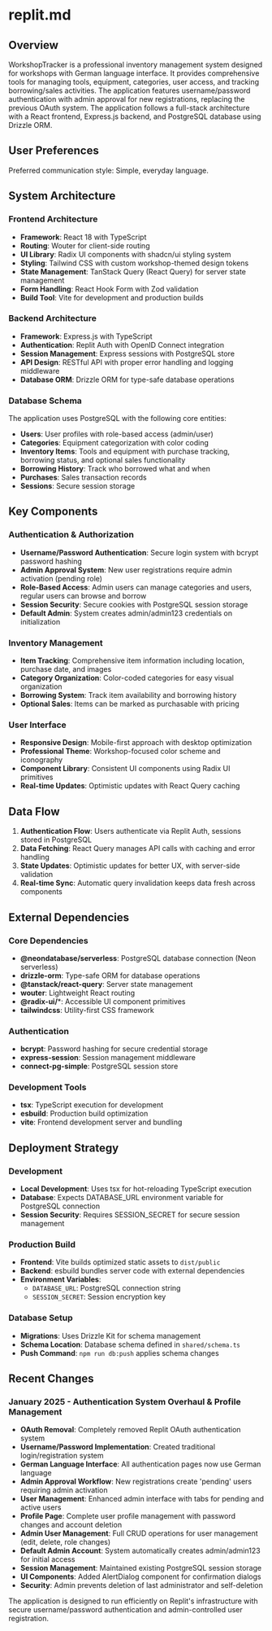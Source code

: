 # replit.md

## Overview

WorkshopTracker is a professional inventory management system designed for workshops with German language interface. It provides comprehensive tools for managing tools, equipment, categories, user access, and tracking borrowing/sales activities. The application features username/password authentication with admin approval for new registrations, replacing the previous OAuth system. The application follows a full-stack architecture with a React frontend, Express.js backend, and PostgreSQL database using Drizzle ORM.

## User Preferences

Preferred communication style: Simple, everyday language.

## System Architecture

### Frontend Architecture
- **Framework**: React 18 with TypeScript
- **Routing**: Wouter for client-side routing
- **UI Library**: Radix UI components with shadcn/ui styling system
- **Styling**: Tailwind CSS with custom workshop-themed design tokens
- **State Management**: TanStack Query (React Query) for server state management
- **Form Handling**: React Hook Form with Zod validation
- **Build Tool**: Vite for development and production builds

### Backend Architecture
- **Framework**: Express.js with TypeScript
- **Authentication**: Replit Auth with OpenID Connect integration
- **Session Management**: Express sessions with PostgreSQL store
- **API Design**: RESTful API with proper error handling and logging middleware
- **Database ORM**: Drizzle ORM for type-safe database operations

### Database Schema
The application uses PostgreSQL with the following core entities:
- **Users**: User profiles with role-based access (admin/user)
- **Categories**: Equipment categorization with color coding
- **Inventory Items**: Tools and equipment with purchase tracking, borrowing status, and optional sales functionality
- **Borrowing History**: Track who borrowed what and when
- **Purchases**: Sales transaction records
- **Sessions**: Secure session storage

## Key Components

### Authentication & Authorization
- **Username/Password Authentication**: Secure login system with bcrypt password hashing
- **Admin Approval System**: New user registrations require admin activation (pending role)
- **Role-Based Access**: Admin users can manage categories and users, regular users can browse and borrow
- **Session Security**: Secure cookies with PostgreSQL session storage
- **Default Admin**: System creates admin/admin123 credentials on initialization

### Inventory Management
- **Item Tracking**: Comprehensive item information including location, purchase date, and images
- **Category Organization**: Color-coded categories for easy visual organization
- **Borrowing System**: Track item availability and borrowing history
- **Optional Sales**: Items can be marked as purchasable with pricing

### User Interface
- **Responsive Design**: Mobile-first approach with desktop optimization
- **Professional Theme**: Workshop-focused color scheme and iconography
- **Component Library**: Consistent UI components using Radix UI primitives
- **Real-time Updates**: Optimistic updates with React Query caching

## Data Flow

1. **Authentication Flow**: Users authenticate via Replit Auth, sessions stored in PostgreSQL
2. **Data Fetching**: React Query manages API calls with caching and error handling
3. **State Updates**: Optimistic updates for better UX, with server-side validation
4. **Real-time Sync**: Automatic query invalidation keeps data fresh across components

## External Dependencies

### Core Dependencies
- **@neondatabase/serverless**: PostgreSQL database connection (Neon serverless)
- **drizzle-orm**: Type-safe ORM for database operations
- **@tanstack/react-query**: Server state management
- **wouter**: Lightweight React routing
- **@radix-ui/***: Accessible UI component primitives
- **tailwindcss**: Utility-first CSS framework

### Authentication
- **bcrypt**: Password hashing for secure credential storage
- **express-session**: Session management middleware
- **connect-pg-simple**: PostgreSQL session store

### Development Tools
- **tsx**: TypeScript execution for development
- **esbuild**: Production build optimization
- **vite**: Frontend development server and bundling

## Deployment Strategy

### Development
- **Local Development**: Uses tsx for hot-reloading TypeScript execution
- **Database**: Expects DATABASE_URL environment variable for PostgreSQL connection
- **Session Security**: Requires SESSION_SECRET for secure session management

### Production Build
- **Frontend**: Vite builds optimized static assets to `dist/public`
- **Backend**: esbuild bundles server code with external dependencies
- **Environment Variables**: 
  - `DATABASE_URL`: PostgreSQL connection string
  - `SESSION_SECRET`: Session encryption key

### Database Setup
- **Migrations**: Uses Drizzle Kit for schema management
- **Schema Location**: Database schema defined in `shared/schema.ts`
- **Push Command**: `npm run db:push` applies schema changes

## Recent Changes

### January 2025 - Authentication System Overhaul & Profile Management
- **OAuth Removal**: Completely removed Replit OAuth authentication system
- **Username/Password Implementation**: Created traditional login/registration system
- **German Language Interface**: All authentication pages now use German language
- **Admin Approval Workflow**: New registrations create 'pending' users requiring admin activation
- **User Management**: Enhanced admin interface with tabs for pending and active users
- **Profile Page**: Complete user profile management with password changes and account deletion
- **Admin User Management**: Full CRUD operations for user management (edit, delete, role changes)
- **Default Admin Account**: System automatically creates admin/admin123 for initial access
- **Session Management**: Maintained existing PostgreSQL session storage
- **UI Components**: Added AlertDialog component for confirmation dialogs
- **Security**: Admin prevents deletion of last administrator and self-deletion

The application is designed to run efficiently on Replit's infrastructure with secure username/password authentication and admin-controlled user registration.